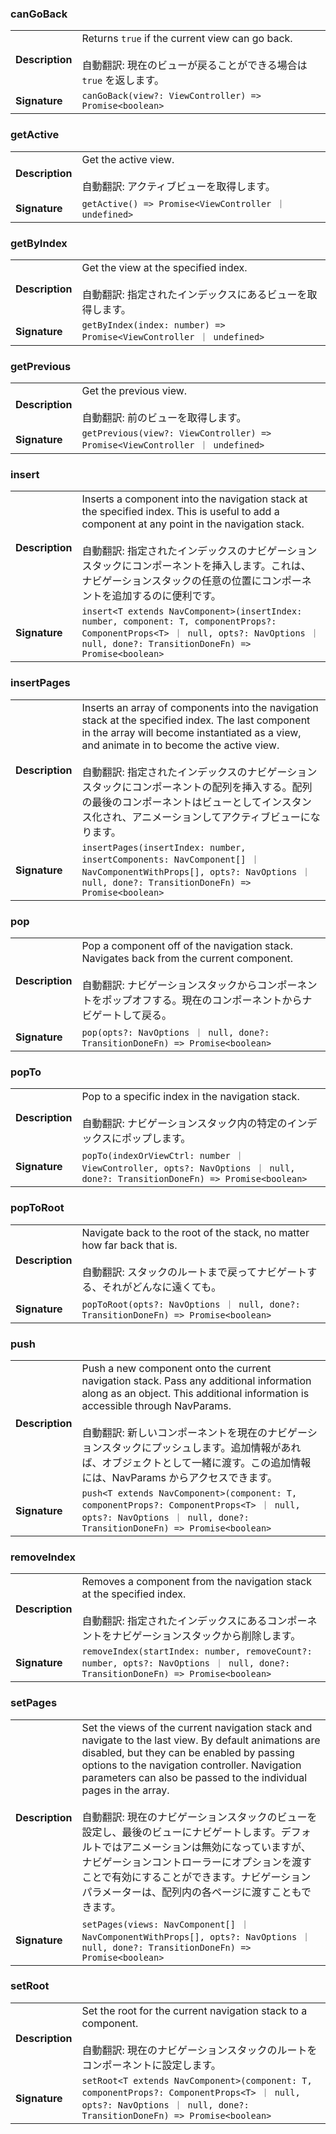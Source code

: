 ### canGoBack

|                 |                                                                                                                               |
| --------------- | ----------------------------------------------------------------------------------------------------------------------------- |
| **Description** | Returns `true` if the current view can go back.<br /><br />自動翻訳: 現在のビューが戻ることができる場合は `true` を返します。 |
| **Signature**   | `canGoBack(view?: ViewController) => Promise<boolean>`                                                                        |

### getActive

|                 |                                                                          |
| --------------- | ------------------------------------------------------------------------ |
| **Description** | Get the active view.<br /><br />自動翻訳: アクティブビューを取得します。 |
| **Signature**   | `getActive() => Promise<ViewController ｜ undefined>`                    |

### getByIndex

|                 |                                                                                                            |
| --------------- | ---------------------------------------------------------------------------------------------------------- |
| **Description** | Get the view at the specified index.<br /><br />自動翻訳: 指定されたインデックスにあるビューを取得します。 |
| **Signature**   | `getByIndex(index: number) => Promise<ViewController ｜ undefined>`                                        |

### getPrevious

|                 |                                                                              |
| --------------- | ---------------------------------------------------------------------------- |
| **Description** | Get the previous view.<br /><br />自動翻訳: 前のビューを取得します。         |
| **Signature**   | `getPrevious(view?: ViewController) => Promise<ViewController ｜ undefined>` |

### insert

|                 |                                                                                                                                                                                                                                                                                                                                   |
| --------------- | --------------------------------------------------------------------------------------------------------------------------------------------------------------------------------------------------------------------------------------------------------------------------------------------------------------------------------- |
| **Description** | Inserts a component into the navigation stack at the specified index. This is useful to add a component at any point in the navigation stack.<br /><br />自動翻訳: 指定されたインデックスのナビゲーションスタックにコンポーネントを挿入します。これは、ナビゲーションスタックの任意の位置にコンポーネントを追加するのに便利です。 |
| **Signature**   | `insert<T extends NavComponent>(insertIndex: number, component: T, componentProps?: ComponentProps<T> ｜ null, opts?: NavOptions ｜ null, done?: TransitionDoneFn) => Promise<boolean>`                                                                                                                                           |

### insertPages

|                 |                                                                                                                                                                                                                                                                                                                                                                                                                |
| --------------- | -------------------------------------------------------------------------------------------------------------------------------------------------------------------------------------------------------------------------------------------------------------------------------------------------------------------------------------------------------------------------------------------------------------- |
| **Description** | Inserts an array of components into the navigation stack at the specified index. The last component in the array will become instantiated as a view, and animate in to become the active view.<br /><br />自動翻訳: 指定されたインデックスのナビゲーションスタックにコンポーネントの配列を挿入する。配列の最後のコンポーネントはビューとしてインスタンス化され、アニメーションしてアクティブビューになります。 |
| **Signature**   | `insertPages(insertIndex: number, insertComponents: NavComponent[] ｜ NavComponentWithProps[], opts?: NavOptions ｜ null, done?: TransitionDoneFn) => Promise<boolean>`                                                                                                                                                                                                                                        |

### pop

|                 |                                                                                                                                                                                                                     |
| --------------- | ------------------------------------------------------------------------------------------------------------------------------------------------------------------------------------------------------------------- |
| **Description** | Pop a component off of the navigation stack. Navigates back from the current component.<br /><br />自動翻訳: ナビゲーションスタックからコンポーネントをポップオフする。現在のコンポーネントからナビゲートして戻る。 |
| **Signature**   | `pop(opts?: NavOptions ｜ null, done?: TransitionDoneFn) => Promise<boolean>`                                                                                                                                       |

### popTo

|                 |                                                                                                                                    |
| --------------- | ---------------------------------------------------------------------------------------------------------------------------------- |
| **Description** | Pop to a specific index in the navigation stack.<br /><br />自動翻訳: ナビゲーションスタック内の特定のインデックスにポップします。 |
| **Signature**   | `popTo(indexOrViewCtrl: number ｜ ViewController, opts?: NavOptions ｜ null, done?: TransitionDoneFn) => Promise<boolean>`         |

### popToRoot

|                 |                                                                                                                                                                 |
| --------------- | --------------------------------------------------------------------------------------------------------------------------------------------------------------- |
| **Description** | Navigate back to the root of the stack, no matter how far back that is.<br /><br />自動翻訳: スタックのルートまで戻ってナビゲートする、それがどんなに遠くても。 |
| **Signature**   | `popToRoot(opts?: NavOptions ｜ null, done?: TransitionDoneFn) => Promise<boolean>`                                                                             |

### push

|                 |                                                                                                                                                                                                                                                                                                                                                                      |
| --------------- | -------------------------------------------------------------------------------------------------------------------------------------------------------------------------------------------------------------------------------------------------------------------------------------------------------------------------------------------------------------------- |
| **Description** | Push a new component onto the current navigation stack. Pass any additional information along as an object. This additional information is accessible through NavParams.<br /><br />自動翻訳: 新しいコンポーネントを現在のナビゲーションスタックにプッシュします。追加情報があれば、オブジェクトとして一緒に渡す。この追加情報には、NavParams からアクセスできます。 |
| **Signature**   | `push<T extends NavComponent>(component: T, componentProps?: ComponentProps<T> ｜ null, opts?: NavOptions ｜ null, done?: TransitionDoneFn) => Promise<boolean>`                                                                                                                                                                                                     |

### removeIndex

|                 |                                                                                                                                                                               |
| --------------- | ----------------------------------------------------------------------------------------------------------------------------------------------------------------------------- |
| **Description** | Removes a component from the navigation stack at the specified index.<br /><br />自動翻訳: 指定されたインデックスにあるコンポーネントをナビゲーションスタックから削除します。 |
| **Signature**   | `removeIndex(startIndex: number, removeCount?: number, opts?: NavOptions ｜ null, done?: TransitionDoneFn) => Promise<boolean>`                                               |

### setPages

|                 |                                                                                                                                                                                                                                                                                                                                                                                                                                                                                                                                                                                    |
| --------------- | ---------------------------------------------------------------------------------------------------------------------------------------------------------------------------------------------------------------------------------------------------------------------------------------------------------------------------------------------------------------------------------------------------------------------------------------------------------------------------------------------------------------------------------------------------------------------------------- |
| **Description** | Set the views of the current navigation stack and navigate to the last view. By default animations are disabled, but they can be enabled by passing options to the navigation controller. Navigation parameters can also be passed to the individual pages in the array.<br /><br />自動翻訳: 現在のナビゲーションスタックのビューを設定し、最後のビューにナビゲートします。デフォルトではアニメーションは無効になっていますが、ナビゲーションコントローラーにオプションを渡すことで有効にすることができます。ナビゲーションパラメーターは、配列内の各ページに渡すこともできます。 |
| **Signature**   | `setPages(views: NavComponent[] ｜ NavComponentWithProps[], opts?: NavOptions ｜ null, done?: TransitionDoneFn) => Promise<boolean>`                                                                                                                                                                                                                                                                                                                                                                                                                                               |

### setRoot

|                 |                                                                                                                                                                     |
| --------------- | ------------------------------------------------------------------------------------------------------------------------------------------------------------------- |
| **Description** | Set the root for the current navigation stack to a component.<br /><br />自動翻訳: 現在のナビゲーションスタックのルートをコンポーネントに設定します。               |
| **Signature**   | `setRoot<T extends NavComponent>(component: T, componentProps?: ComponentProps<T> ｜ null, opts?: NavOptions ｜ null, done?: TransitionDoneFn) => Promise<boolean>` |
